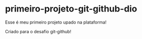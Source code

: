 # primeiro-projeto-git-github-dio

Esse é meu primeiro projeto upado na plataforma!

Criado para o desafio git-github!

